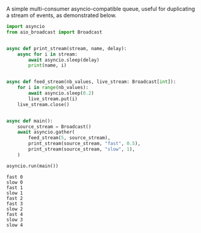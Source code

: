 A simple multi-consumer asyncio-compatible queue, useful for duplicating a stream of events, as demonstrated below.

``` python
import asyncio
from aio_broadcast import Broadcast


async def print_stream(stream, name, delay):
    async for i in stream:
        await asyncio.sleep(delay)
        print(name, i)


async def feed_stream(nb_values, live_stream: Broadcast[int]):
    for i in range(nb_values):
        await asyncio.sleep(0.2)
        live_stream.put(i)
    live_stream.close()


async def main():
    source_stream = Broadcast()
    await asyncio.gather(
        feed_stream(5, source_stream),
        print_stream(source_stream, "fast", 0.5),
        print_stream(source_stream, "slow", 1),
    )

asyncio.run(main())
```


```
fast 0
slow 0
fast 1
slow 1
fast 2
fast 3
slow 2
fast 4
slow 3
slow 4
```

